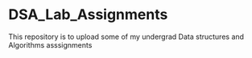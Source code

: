 # DSA_Lab_Assignments
This repository is to upload some of my undergrad Data structures and Algorithms asssignments
